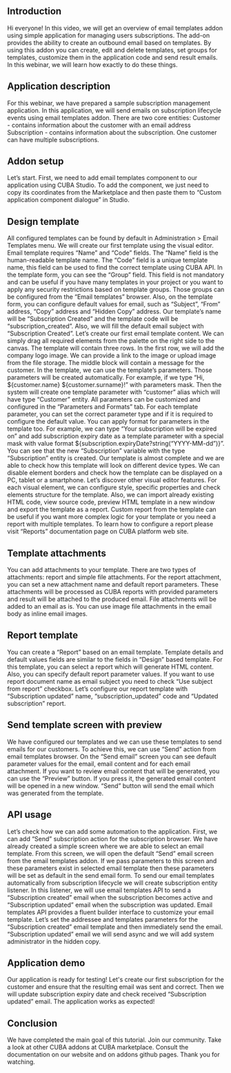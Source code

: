 ## Introduction
Hi everyone! In this video, we will get an overview of email templates addon using simple application for managing users subscriptions. The add-on provides the ability to create an outbound email based on templates. By using this addon you can create, edit and delete templates, set groups for templates, customize them in the application code and send result emails. In this webinar, we will learn how exactly to do these things.

## Application description
For this webinar, we have prepared a sample subscription management application. In this application, we will send emails on subscription lifecycle events using email templates addon. There are two core entities:
Customer - contains information about the customer with an email address
Subscription - contains information about the subscription. One customer can have multiple subscriptions.

## Addon setup
Let’s start. First, we need to add email templates component to our application using CUBA Studio. To add the component, we just need to copy its coordinates from the Marketplace and then paste them to “Custom application component dialogue” in Studio.

## Design template
All configured templates can be found by default in Administration > Email Templates menu. We will create our first template using the visual editor. 
Email template requires “Name” and “Code” fields. The “Name” field is the human-readable template name. The “Code” field is a unique template name, this field can be used to find the correct template using CUBA API. 
In the template form, you can see the “Group” field. This field is not mandatory and can be useful if you have many templates in your project or you want to apply any security restrictions based on template groups. Those groups can be configured from the “Email templates” browser. 
Also, on the template form, you can configure default values for email, such as “Subject”, “From” address, “Copy” address and “Hidden Copy” address.
Our template’s name will be “Subscription Created” and the template code will be “subscription_created”. Also, we will fill the default email subject with “Subscription Created”. 
Let’s create our first email template content. We can simply drag all required elements from the palette on the right side to the canvas. 
The template will contain three rows. In the first row, we will add the company logo image. We can provide a link to the image or upload image from the file storage. 
The middle block will contain a message for the customer. In the template, we can use the template’s parameters. Those parameters will be created automatically. 
For example, if we type “Hi, ${customer.name} ${customer.surname}!​​​​​​​”  with parameters mask.
Then the system will create one template parameter with “customer” alias which will have type “Customer” entity. 
All parameters can be customized and configured in the “Parameters and Formats” tab. For each template parameter, you can set the correct parameter type and if it is required to configure the default value. You can apply format for parameters in the template too. 
For example, we can type “Your subscription will be expired on” and add subscription expiry date as a template parameter with a special mask with value format ${subscription.expiryDate?string(“YYYY-MM-dd”)}”. 
You can see that the new “Subscription” variable with the type “Subscription” entity is created. 
Our template is almost complete and we are able to check how this template will look on different device types. We can disable element borders and check how the template can be displayed on a PC, tablet or a smartphone. 
Let’s discover other visual editor features. For each visual element, we can configure style, specific properties and check elements structure for the template. 
Also, we can import already existing HTML code, view source code, preview HTML template in a new window and export the template as a report. 
Custom report from the template can be useful if you want more complex logic for your template or you need a report with multiple templates. 
To learn how to configure a report please visit “Reports” documentation page on CUBA platform web site.


## Template attachments
You can add attachments to your template. There are two types of attachments: report and simple file attachments. 
For the report attachment, you can set a new attachment name and default report parameters. These attachments will be processed as CUBA reports with provided parameters and result will be attached to the produced email.
File attachments will be added to an email as is. You can use image file attachments in the email body as inline email images.

## Report template
You can create a “Report” based on an email template. Template details and default values fields are similar to the fields in “Design” based template. For this template, you can select a report which will generate HTML content. 
Also, you can specify default report parameter values. If you want to use report document name as email subject you need to check “Use subject from report” checkbox. 
Let’s configure our report template with “Subscription updated” name,   “subscription_updated” code and “Updated subscription” report.

## Send template screen with preview
We have configured our templates and we can use these templates to send emails for our customers. To achieve this, we can use “Send” action from email templates browser. 
On the “Send email” screen you can see default parameter values for the email, email content and for each email attachment. If you want to review email content that will be generated, you can use the “Preview” button. If you press it, the generated email content will be opened in a new window. 
“Send” button will send the email which was generated from the template.

## API usage
Let’s check how we can add some automation to the application. 
First, we can add “Send” subscription action for the subscription browser. We have already created a simple screen where we are able to select an email template. From this screen, we will open the default “Send” email screen from the email templates addon. If we pass parameters to this screen and these parameters exist in selected email template then these parameters will be set as default in the send email form. 
To send our email templates automatically from subscription lifecycle we will create subscription entity listener.
In this listener, we will use email templates API to send a “Subscription created”  email when the subscription becomes active and “Subscription updated” email when the subscription was updated.
Email templates API provides a fluent builder interface to customize your email template. 
Let’s set the addressee and templates parameters for the “Subscription created” email template and then immediately send the email. 
“Subscription updated” email we will send async and we will add system administrator in the hidden copy.

## Application demo
Our application is ready for testing!
Let's create our first subscription for the customer and ensure that the resulting email was sent and correct. 
Then we will update subscription expiry date and check received “Subscription updated” email.
The application works as expected!

## Conclusion
We have completed the main goal of this tutorial.
Join our community.
Take a look at other CUBA addons at CUBA marketplace.
Consult the documentation on our website and on addons github pages.
Thank you for watching.
